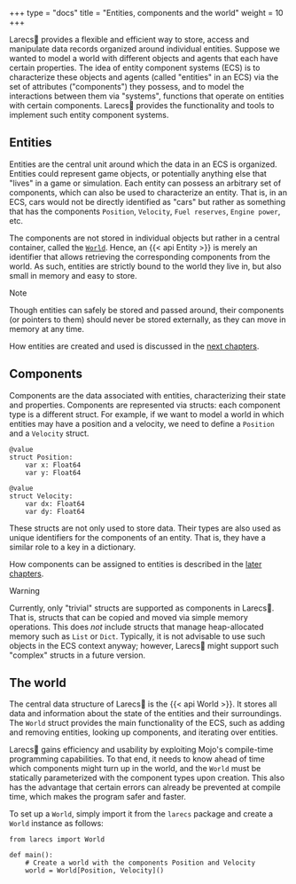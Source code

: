 +++
type = "docs"
title = "Entities, components and the world"
weight = 10
+++

Larecs🌲 provides a flexible and efficient way to store, 
access and manipulate data records organized 
around individual entities. Suppose we wanted to 
model a world with different objects and agents that each have 
certain properties. The idea of entity component systems 
(ECS) is to characterize these objects and agents 
(called "entities" in an ECS) via the set of 
attributes ("components") they possess, and to 
model the interactions between them via "systems",
functions that operate on entities 
with certain components. Larecs🌲 provides the functionality 
and tools to implement such entity component systems.

## Entities

Entities are the central unit around which the data in
an ECS is organized. Entities could represent game objects,
or potentially anything else that "lives" in a game or simulation.
Each entity can possess an arbitrary
set of components, which can also be used to characterize
an entity. That is, in an ECS, cars would not be directly 
identified as "cars" but rather as something that has 
the components `Position`, `Velocity`, `Fuel reserves`, 
`Engine power`, etc. 

The components are not stored in individual 
objects but rather in a central container, called the [`World`](#the-world). 
Hence, an {{< api Entity >}} is merely an identifier that allows
retrieving the corresponding components from the world.
As such, entities are strictly bound to the world they live in,
but also small in memory and easy to store.

> [!NOTE] 
> Though entities can safely be stored and passed around,
> their components (or pointers to them) should never be stored
> externally, as they can move in memory at any time.

How entities are created and used is discussed in the
[next chapters](../adding_and_removing_entities).

## Components

Components are the data associated with entities, characterizing
their state and properties. Components are represented
via structs: each component type is a different struct.
For example, if we want to model a world in which 
entities may have a position and a velocity, we need to 
define a `Position` and a `Velocity` struct.

```mojo {doctest="guide_entities_components_world" global=true}
@value
struct Position:
    var x: Float64
    var y: Float64

@value
struct Velocity:
    var dx: Float64
    var dy: Float64
```

These structs are not only used to store data. Their
types are also used as unique identifiers for the components
of an entity. That is, they have a similar role to 
a key in a dictionary.

How components can be assigned to entities is described 
in the [later chapters](../adding_and_removing_entities).

> [!Warning]
> Currently, only "trivial" structs are supported as 
> components in Larecs🌲. That is, structs that can be
> copied and moved via simple memory operations. This does
> *not* include structs that manage heap-allocated memory
> such as `List` or `Dict`. Typically, it is not advisable to
> use such objects in the ECS context anyway; however, 
> Larecs🌲 might support such "complex" structs in a future version. 

## The world

The central data structure of Larecs🌲 is the
{{< api World >}}. It stores all data and information about
the state of the entities and their surroundings.
The `World` struct provides the main functionality
of the ECS, such as adding and removing entities,
looking up components, and iterating over entities.

Larecs🌲 gains efficiency and usability by exploiting
Mojo's compile-time programming capabilities.
To that end, it needs to know ahead of time 
which components might turn up in the world, and the `World` 
must be statically parameterized with the component types upon 
creation. This also has the advantage that certain errors
can already be prevented at compile time, which makes the
program safer and faster.

To set up a `World`, simply import it from the `larecs` package
and create a `World` instance as follows:

```mojo {doctest="guide_entities_components_world" global=true}
from larecs import World

def main():
    # Create a world with the components Position and Velocity
    world = World[Position, Velocity]()
```
